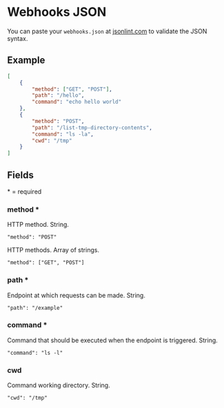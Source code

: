 # Webhooks JSON

You can paste your `webhooks.json` at [jsonlint.com](http://jsonlint.com/) to validate the JSON syntax.

## Example

```json
[
    {
        "method": ["GET", "POST"],
        "path": "/hello",
        "command": "echo hello world"
    },
    {
        "method": "POST",
        "path": "/list-tmp-directory-contents",
        "command": "ls -la",
        "cwd": "/tmp"
    }
]
```

## Fields

\* = required

### method *

HTTP method. String.

```
"method": "POST"
```

HTTP methods. Array of strings.

```
"method": ["GET", "POST"]
```


### path *

Endpoint at which requests can be made. String.

```
"path": "/example"
```


### command *

Command that should be executed when the endpoint is triggered. String.

```
"command": "ls -l"
```


### cwd

Command working directory. String.

```
"cwd": "/tmp"
```
